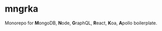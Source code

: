 # mngrka

Monorepo for **M**ongoDB, **N**ode, **G**raphQL, **R**eact, **K**oa, **A**pollo boilerplate.
